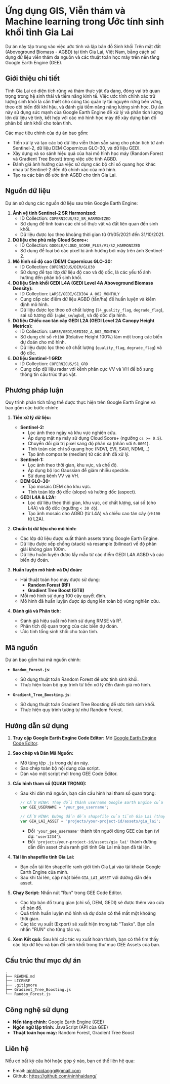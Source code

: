# Ứng dụng GIS, Viễn thám và Machine learning trong Ước tính sinh khối tỉnh Gia Lai

Dự án này tập trung vào việc ước tính và lập bản đồ Sinh khối Trên mặt đất (Aboveground Biomass - AGBD) tại tỉnh Gia Lai, Việt Nam, bằng cách sử dụng dữ liệu viễn thám đa nguồn và các thuật toán học máy trên nền tảng Google Earth Engine (GEE).

## Giới thiệu chi tiết

Tỉnh Gia Lai có diện tích rừng và thảm thực vật đa dạng, đóng vai trò quan trọng trong hệ sinh thái và tiềm năng kinh tế. Việc ước tính chính xác trữ lượng sinh khối là cần thiết cho công tác quản lý tài nguyên rừng bền vững, theo dõi biến đổi khí hậu, và đánh giá tiềm năng năng lượng sinh học. Dự án này sử dụng sức mạnh của Google Earth Engine để xử lý và phân tích lượng lớn dữ liệu vệ tinh, kết hợp với các mô hình học máy để xây dựng bản đồ phân bố sinh khối cho toàn tỉnh.

Các mục tiêu chính của dự án bao gồm:
*   Tiền xử lý và tạo các bộ dữ liệu viễn thám sẵn sàng cho phân tích từ ảnh Sentinel-2, dữ liệu DEM Copernicus GLO-30, và dữ liệu GEDI.
*   Xây dựng và so sánh hiệu quả của hai mô hình học máy (Random Forest và Gradient Tree Boost) trong việc ước tính AGBD.
*   Đánh giá ảnh hưởng của việc sử dụng các bộ chỉ số quang học khác nhau từ Sentinel-2 đến độ chính xác của mô hình.
*   Tạo ra các bản đồ ước tính AGBD cho tỉnh Gia Lai.

## Nguồn dữ liệu

Dự án sử dụng các nguồn dữ liệu sau trên Google Earth Engine:

1.  **Ảnh vệ tinh Sentinel-2 SR Harmonized:**
    *   ID Collection: `COPERNICUS/S2_SR_HARMONIZED`
    *   Sử dụng để tính toán các chỉ số thực vật và đất liên quan đến sinh khối.
    *   Dữ liệu được lọc theo khoảng thời gian từ 01/05/2021 đến 31/10/2021.
2.  **Dữ liệu che phủ mây Cloud Score+:**
    *   ID Collection: `GOOGLE/CLOUD_SCORE_PLUS/V1/S2_HARMONIZED`
    *   Sử dụng để loại bỏ các pixel bị ảnh hưởng bởi mây trên ảnh Sentinel-2.
3.  **Mô hình số độ cao (DEM) Copernicus GLO-30:**
    *   ID Collection: `COPERNICUS/DEM/GLO30`
    *   Sử dụng để tạo lớp dữ liệu độ cao và độ dốc, là các yếu tố ảnh hưởng đến phân bố sinh khối.
4.  **Dữ liệu Sinh khối GEDI L4A (GEDI Level 4A Aboveground Biomass Density):**
    *   ID Collection: `LARSE/GEDI/GEDI04_A_002_MONTHLY`
    *   Cung cấp các điểm dữ liệu AGBD (tấn/ha) để huấn luyện và kiểm định mô hình.
    *   Dữ liệu được lọc theo cờ chất lượng (`l4_quality_flag`, `degrade_flag`), sai số tương đối (`agbd_se`/`agbd`), và độ dốc địa hình.
5.  **Dữ liệu Chiều cao tán cây GEDI L2A (GEDI Level 2A Canopy Height Metrics):**
    *   ID Collection: `LARSE/GEDI/GEDI02_A_002_MONTHLY`
    *   Sử dụng chỉ số `rh100` (Relative Height 100%) làm một trong các biến dự đoán cho mô hình.
    *   Dữ liệu được lọc theo cờ chất lượng (`quality_flag`, `degrade_flag`) và độ dốc.
6.  **Dữ liệu Sentinel-1 GRD:**
    *   ID Collection: `COPERNICUS/S1_GRD`
    *   Cung cấp dữ liệu radar với kênh phân cực VV và VH để bổ sung thông tin cấu trúc thực vật.

## Phương pháp luận

Quy trình phân tích tổng thể được thực hiện trên Google Earth Engine và bao gồm các bước chính:

1.  **Tiền xử lý dữ liệu:**
    *   **Sentinel-2:**
        *   Lọc ảnh theo ngày và khu vực nghiên cứu.
        *   Áp dụng mặt nạ mây sử dụng Cloud Score+ (ngưỡng `cs >= 0.5`).
        *   Chuyển đổi giá trị pixel sang độ phản xạ (nhân với `0.0001`).
        *   Tính toán các chỉ số quang học (NDVI, EVI, SAVI, NDMI,...)
        *   Tạo ảnh composite (median) từ các ảnh đã xử lý.
    *   **Sentinel-1:**
        *   Lọc ảnh theo thời gian, khu vực, và chế độ.
        *   Áp dụng bộ lọc Gaussian để giảm nhiễu speckle.
        *   Sử dụng kênh VV và VH.
    *   **DEM GLO-30:**
        *   Tạo mosaic DEM cho khu vực.
        *   Tính toán lớp độ dốc (slope) và hướng dốc (aspect).
    *   **GEDI L4A & L2A:**
        *   Lọc dữ liệu theo thời gian, khu vực, cờ chất lượng, sai số (cho L4A) và độ dốc (ngưỡng `< 30 độ`).
        *   Tạo ảnh mosaic cho AGBD (từ L4A) và chiều cao tán cây (`rh100` từ L2A).

2.  **Chuẩn bị dữ liệu cho mô hình:**
    *   Các lớp dữ liệu được xuất thành assets trong Google Earth Engine.
    *   Dữ liệu được xếp chồng (stack) và resample (bilinear) về độ phân giải không gian 100m.
    *   Dữ liệu huấn luyện được lấy mẫu từ các điểm GEDI L4A AGBD và các biến dự đoán.

3.  **Huấn luyện mô hình và Dự đoán:**
    *   Hai thuật toán học máy được sử dụng:
        *   **Random Forest (RF)**
        *   **Gradient Tree Boost (GTB)**
    *   Mỗi mô hình sử dụng 100 cây quyết định.
    *   Mô hình đã huấn luyện được áp dụng lên toàn bộ vùng nghiên cứu.

4.  **Đánh giá và Phân tích:**
    *   Đánh giá hiệu suất mô hình sử dụng RMSE và R².
    *   Phân tích độ quan trọng của các biến dự đoán.
    *   Ước tính tổng sinh khối cho toàn tỉnh.

## Mã nguồn 

Dự án bao gồm hai mã nguồn chính:

*   **`Random_Forest.js`**:
    *   Sử dụng thuật toán Random Forest để ước tính sinh khối.
    *   Thực hiện toàn bộ quy trình từ tiền xử lý đến đánh giá mô hình.

*   **`Gradient_Tree_Boosting.js`**:
    *   Sử dụng thuật toán Gradient Tree Boosting để ước tính sinh khối.
    *   Thực hiện quy trình tương tự như Random Forest.

## Hướng dẫn sử dụng

1.  **Truy cập Google Earth Engine Code Editor:** Mở [Google Earth Engine Code Editor](https://code.earthengine.google.com/).

2.  **Sao chép và Dán Mã Nguồn:**
    *   Mở từng tệp `.js` trong dự án này.
    *   Sao chép toàn bộ nội dung của script.
    *   Dán vào một script mới trong GEE Code Editor.

3.  **Cấu hình tham số (QUAN TRỌNG):**
    *   Sau khi dán mã nguồn, bạn cần cấu hình hai tham số quan trọng:
    
        ```javascript
        // CẤU HÌNH: Thay đổi thành username Google Earth Engine của bạn
        var GEE_USERNAME = 'your_gee_username';
        
        // CẤU HÌNH: Đường dẫn đến shapefile của tỉnh Gia Lai (thay đổi thành asset của bạn)
        var GIA_LAI_ASSET = 'projects/your-project-id/assets/gia_lai';
        ```
        
        - Đổi `'your_gee_username'` thành tên người dùng GEE của bạn (ví dụ: `'user1234'`).
        - Đổi `'projects/your-project-id/assets/gia_lai'` thành đường dẫn đến asset chứa ranh giới tỉnh Gia Lai mà bạn đã tải lên.

4.  **Tải lên shapefile tỉnh Gia Lai:**
    *   Bạn cần tải lên shapefile ranh giới tỉnh Gia Lai vào tài khoản Google Earth Engine của mình.
    *   Sau khi tải lên, cập nhật biến `GIA_LAI_ASSET` với đường dẫn đến asset.

5.  **Chạy Script:** Nhấn nút "Run" trong GEE Code Editor.
    *   Các lớp bản đồ trung gian (chỉ số, DEM, GEDI) sẽ được thêm vào cửa sổ bản đồ.
    *   Quá trình huấn luyện mô hình và dự đoán có thể mất một khoảng thời gian.
    *   Các tác vụ xuất (Export) sẽ xuất hiện trong tab "Tasks". Bạn cần nhấn "RUN" cho từng tác vụ.

6.  **Xem Kết quả:** Sau khi các tác vụ xuất hoàn thành, bạn có thể tìm thấy các lớp dữ liệu và bản đồ sinh khối trong thư mục GEE Assets của bạn.

## Cấu trúc thư mục dự án

```
.
├── README.md
├── LICENSE
├── .gitignore
├── Gradient_Tree_Boosting.js
└── Random_Forest.js
```

## Công nghệ sử dụng

*   **Nền tảng chính:** Google Earth Engine (GEE)
*   **Ngôn ngữ lập trình:** JavaScript (API của GEE)
*   **Thuật toán học máy:** Random Forest, Gradient Tree Boost

## Liên hệ

Nếu có bất kỳ câu hỏi hoặc góp ý nào, bạn có thể liên hệ qua:
*   Email: ninhhaidangg@gmail.com
*   Github: https://github.com/ninhhaidang/


